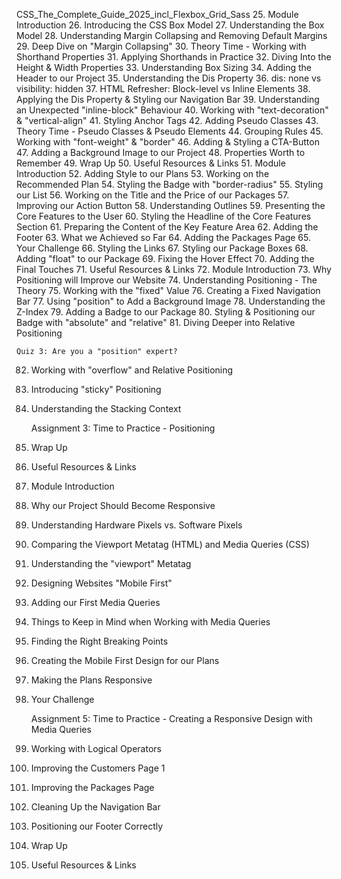 CSS_The_Complete_Guide_2025_incl_Flexbox_Grid_Sass 25. Module Introduction 26. Introducing the CSS Box Model 27. Understanding the Box Model 28. Understanding Margin Collapsing and Removing Default Margins 29. Deep Dive on "Margin Collapsing" 30. Theory Time - Working with Shorthand Properties 31. Applying Shorthands in Practice 32. Diving Into the Height & Width Properties 33. Understanding Box Sizing 34. Adding the Header to our Project 35. Understanding the Dis Property 36. dis: none vs visibility: hidden 37. HTML Refresher: Block-level vs Inline Elements 38. Applying the Dis Property & Styling our Navigation Bar 39. Understanding an Unexpected "inline-block" Behaviour 40. Working with "text-decoration" & "vertical-align" 41. Styling Anchor Tags 42. Adding Pseudo Classes 43. Theory Time - Pseudo Classes & Pseudo Elements 44. Grouping Rules 45. Working with "font-weight" & "border" 46. Adding & Styling a CTA-Button 47. Adding a Background Image to our Project 48. Properties Worth to Remember 49. Wrap Up 50. Useful Resources & Links 51. Module Introduction 52. Adding Style to our Plans 53. Working on the Recommended Plan 54. Styling the Badge with "border-radius" 55. Styling our List 56. Working on the Title and the Price of our Packages 57. Improving our Action Button 58. Understanding Outlines 59. Presenting the Core Features to the User 60. Styling the Headline of the Core Features Section 61. Preparing the Content of the Key Feature Area 62. Adding the Footer 63. What we Achieved so Far 64. Adding the Packages Page 65. Your Challenge 66. Styling the Links 67. Styling our Package Boxes 68. Adding "float" to our Package 69. Fixing the Hover Effect 70. Adding the Final Touches 71. Useful Resources & Links 72. Module Introduction 73. Why Positioning will Improve our Website 74. Understanding Positioning - The Theory 75. Working with the "fixed" Value 76. Creating a Fixed Navigation Bar 77. Using "position" to Add a Background Image 78. Understanding the Z-Index 79. Adding a Badge to our Package 80. Styling & Positioning our Badge with "absolute" and "relative" 81. Diving Deeper into Relative Positioning

    Quiz 3: Are you a "position" expert?

82. Working with "overflow" and Relative Positioning
83. Introducing "sticky" Positioning
84. Understanding the Stacking Context

    Assignment 3: Time to Practice - Positioning

85. Wrap Up
86. Useful Resources & Links
87. Module Introduction
88. Why our Project Should Become Responsive
89. Understanding Hardware Pixels vs. Software Pixels
90. Comparing the Viewport Metatag (HTML) and Media Queries (CSS)
91. Understanding the "viewport" Metatag
92. Designing Websites "Mobile First"
93. Adding our First Media Queries
94. Things to Keep in Mind when Working with Media Queries
95. Finding the Right Breaking Points
96. Creating the Mobile First Design for our Plans
97. Making the Plans Responsive
98. Your Challenge

    Assignment 5: Time to Practice - Creating a Responsive Design with Media Queries

99. Working with Logical Operators
100.  Improving the Customers Page
      1
101.  Improving the Packages Page
102.  Cleaning Up the Navigation Bar
103.  Positioning our Footer Correctly
104.  Wrap Up
105.  Useful Resources & Links
